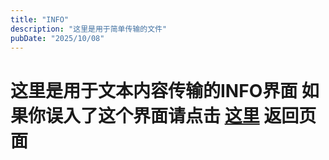 ```yaml
---
title: "INFO"
description: "这里是用于简单传输的文件"
pubDate: "2025/10/08"
---
```


<h1> 这里是用于文本内容传输的INFO界面
</a> 如果你误入了这个界面请点击 <a href="https://one.one.one.one/">这里</a>
返回页面